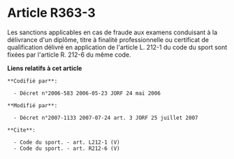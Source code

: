 # Article R363-3

Les sanctions applicables en cas de fraude aux examens conduisant à la délivrance d'un diplôme, titre à finalité
professionnelle ou certificat de qualification délivré en application de l'article L. 212-1 du code du sport sont fixées par
l'article R. 212-6 du même code.

**Liens relatifs à cet article**

	**Codifié par**:

	  - Décret n°2006-583 2006-05-23 JORF 24 mai 2006

	**Modifié par**:

	  - Décret n°2007-1133 2007-07-24 art. 3 JORF 25 juillet 2007

	**Cite**:

	  - Code du sport. - art. L212-1 (V)
	  - Code du sport. - art. R212-6 (V)
